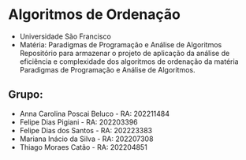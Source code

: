 # Algoritmos de Ordenação
- Universidade São Francisco
- Matéria: Paradigmas de Programação e Análise de Algoritmos
Repositório para armazenar o projeto de aplicação da análise de eficiência e complexidade dos algoritmos de ordenação da matéria Paradigmas de Programação e Análise de Algoritmos.
## Grupo:
- Anna Carolina Poscai Beluco - RA: 202211484
- Felipe Dias Pigiani - RA: 202203396
- Felipe Dias dos Santos - RA: 202223383
- Mariana Inácio da Silva - RA: 202207308
- Thiago Moraes Catão - RA: 202204851

